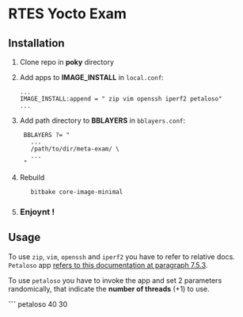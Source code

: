 # RTES Yocto Exam

## Installation
1. Clone repo in **poky** directory
2. Add apps to **IMAGE_INSTALL** in `local.conf`:

   ```
   ...
   IMAGE_INSTALL:append = " zip vim openssh iperf2 petaloso"
   ...
   ```
3. Add path directory to **BBLAYERS**  in `bblayers.conf`:

   ```
    BBLAYERS ?= "
      ...
      /path/to/dir/meta-exam/ \
      ...
    "
   ```
4. Rebuild
   ```
      bitbake core-image-minimal
   ```
5. ### Enjoynt !

## Usage

To use `zip`, `vim`, `openssh` and `iperf2` you have to refer to relative docs.<br>
`Petaloso` app [refers to this documentation at paragraph 7.5.3](http://didattica.agentgroup.unimo.it/didattica/ProgettazioneSO/Lucidi/Laboratorio/LittleBookOfSemaphores(Pag.127-250).pdf#page=111).


To use `petaloso` you have to invoke the app and set 2 parameters randomically, that indicate the **number of threads** (+1) to use.

**```**
petaloso 40 30
```
